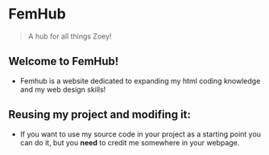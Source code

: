 # FemHub
> A hub for all things Zoey!

## Welcome to FemHub!

- Femhub is a website dedicated to expanding my html coding knowledge and my web design skills!

## Reusing my project and modifing it:

- If you want to use my source code in your project as a starting point you can do it, but you **need** to credit me somewhere in your webpage.
